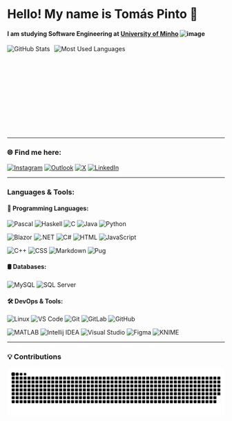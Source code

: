 # Hello! My name is Tomás Pinto 💙
#### I am studying Software Engineering at [University of Minho](https://www.uminho.pt/PT) ![image](https://github.com/user-attachments/assets/a65be925-a95e-42d2-9d41-f5cdc6948ffd)

<div style="display: flex; align-items: center;">
  <img src="https://github-readme-stats.vercel.app/api?username=pintotomas10&show_icons=true&theme=blue-green" alt="GitHub Stats" style="height: 200px; width: auto; margin-right: 10px;">
  <img src="https://github-readme-stats.vercel.app/api/top-langs/?username=pintotomas10&theme=blue-green" alt="Most Used Languages" style="height: 200px; width: auto;">
</div>

---

### 🌐 Find me here:
[![Instagram](https://img.shields.io/badge/Instagram-E4405F?style=for-the-badge&logo=instagram&logoColor=white)](https://www.instagram.com/pintotomas10)
[![Outlook](https://img.shields.io/badge/Outlook-0078D4?style=for-the-badge&logo=microsoft-outlook&logoColor=white)](mailto:pintotomas10@outlook.pt)
[![X](https://img.shields.io/badge/X-1DA1F2?style=for-the-badge&logo=x&logoColor=white)](https://x.com/Toms41539530)
[![LinkedIn](https://img.shields.io/badge/LinkedIn-0077B5?style=for-the-badge)](https://www.linkedin.com/in/tomás-pinto-rodrigues-b58457353/)

---

### Languages & Tools:
#### 🔣 Programming Languages:
![Pascal](https://img.shields.io/badge/Pascal-0038A8?style=for-the-badge&logo=pascal&logoColor=white)
![Haskell](https://img.shields.io/badge/Haskell-5D4F85?style=for-the-badge&logo=haskell&logoColor=white)
![C](https://img.shields.io/badge/C-00599C?style=for-the-badge&logo=c&logoColor=white)
![Java](https://img.shields.io/badge/Java-ED8B00?style=for-the-badge&logo=openjdk&logoColor=white)
![Python](https://img.shields.io/badge/Python-3776AB?style=for-the-badge&logo=python&logoColor=white)

![Blazor](https://img.shields.io/badge/blazor-%235C2D91.svg?style=for-the-badge&logo=blazor&logoColor=white)
![.NET](https://img.shields.io/badge/.NET-512bd4?style=for-the-badge&logo=.net&logoColor=white)
![C#](https://img.shields.io/badge/C%23-239120?style=for-the-badge&logo=csharp&logoColor=white)
![HTML](https://img.shields.io/badge/HTML-e44d26?style=for-the-badge&logo=html5&logoColor=white)
![JavaScript](https://img.shields.io/badge/JavaScript-F7DF1E?style=for-the-badge&logo=javascript&logoColor=black)

![C++](https://img.shields.io/badge/C++-00599C?style=for-the-badge&logo=cplusplus&logoColor=white)
![CSS](https://img.shields.io/badge/CSS-2965F1?style=for-the-badge&logo=css3&logoColor=white)
![Markdown](https://img.shields.io/badge/Markdown-000000?style=for-the-badge&logo=markdown&logoColor=white)
![Pug](https://img.shields.io/badge/Pug-A86454?style=for-the-badge&logo=pug&logoColor=white)
<!-- ![Vue.js](https://img.shields.io/badge/Vue.js-4FC08D?style=for-the-badge&logo=vue.js&logoColor=white)-->

#### 🛢️ Databases:
![MySQL](https://img.shields.io/badge/MySQL-4479A1?style=for-the-badge&logo=mysql&logoColor=white)
![SQL Server](https://img.shields.io/badge/SQL_Server-CC2927?style=for-the-badge&logo=microsoft-sql-server&logoColor=white)

#### 🛠️ DevOps & Tools:
![Linux](https://img.shields.io/badge/Linux-FCC624?style=for-the-badge&logo=linux&logoColor=black)
![VS Code](https://img.shields.io/badge/Visual_Studio_Code-0078D4?style=for-the-badge&logo=visual%20studio%20code&logoColor=white)
![Git](https://img.shields.io/badge/GIT-E44C30?style=for-the-badge&logo=git&logoColor=white)
![GitLab](https://img.shields.io/badge/GitLab-330F63?style=for-the-badge&logo=gitlab&logoColor=white)
![GitHub](https://img.shields.io/badge/GitHub-100000?style=for-the-badge&logo=github&logoColor=white)

![MATLAB](https://img.shields.io/badge/MATLAB-0076A8?style=for-the-badge&logo=mathworks&logoColor=white)
![Intellij IDEA](https://img.shields.io/badge/IntelliJ_IDEA-000000.svg?style=for-the-badge&logo=intellij-idea&logoColor=white)
![Visual Studio](https://img.shields.io/badge/Visual_Studio-5C2D91?style=for-the-badge&logo=visual%20studio&logoColor=white)
![Figma](https://img.shields.io/badge/Figma-F24E1E?style=for-the-badge&logo=figma&logoColor=white)
![KNIME](https://img.shields.io/badge/KNIME-9E6B3E?style=for-the-badge&logo=knime&logoColor=white)

---

### 💡 Contributions
<picture>
  <source media="(prefers-color-scheme: dark)" srcset="https://raw.githubusercontent.com/platane/platane/output/github-contribution-grid-snake-dark.svg">
  <source media="(prefers-color-scheme: light)" srcset="https://raw.githubusercontent.com/platane/platane/output/github-contribution-grid-snake.svg">
  <img alt="github contribution grid snake animation" src="https://raw.githubusercontent.com/platane/platane/output/github-contribution-grid-snake.svg">
</picture>
